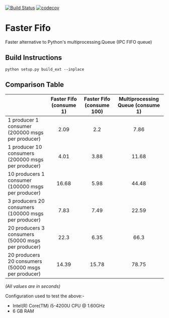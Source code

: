 [![Build Status](https://travis-ci.org/alex-petrenko/faster-fifo.svg?branch=master)](https://travis-ci.org/github/alex-petrenko/faster-fifo)
[![codecov](https://codecov.io/gh/alex-petrenko/faster-fifo/branch/master/graph/badge.svg)](https://codecov.io/gh/alex-petrenko/faster-fifo)

# Faster Fifo
Faster alternative to Python's multiprocessing.Queue (IPC FIFO queue)

## Build Instructions
```python setup.py build_ext --inplace```

## Comparison Table
|                                                     | Faster Fifo (consume 1) | Faster Fifo (consume 100) | Multiprocessing Queue (consume 1) |
|-----------------------------------------------------|:-----------------------:|:-------------------------:|:---------------------------------:|
|   1 producer 1 consumer (200000 msgs per producer)  |           2.09          |            2.2            |                7.86               |
|  1 producer 10 consumers (200000 msgs per producer) |           4.01          |            3.88           |               11.68               |
|  10 producers 1 consumer (100000 msgs per producer) |          16.68          |            5.98           |               44.48               |
| 3 producers 20 consumers (100000 msgs per producer) |           7.83          |            7.49           |               22.59               |
|  20 producers 3 consumers (50000 msgs per producer) |           22.3          |            6.35           |                66.3               |
| 20 producers 20 consumers (50000 msgs per producer) |          14.39          |           15.78           |               78.75               |

*(All values are in seconds)*

Configuration used to test the above:- 
* Intel(R) Core(TM) i5-4200U CPU @ 1.60GHz
* 6 GB RAM